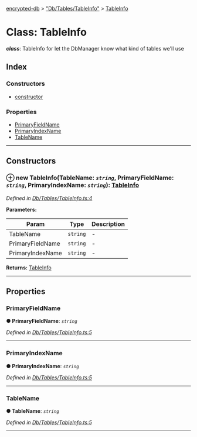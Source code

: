 [encrypted-db](../README.md) > ["Db/Tables/TableInfo"](../modules/_db_tables_tableinfo_.md) > [TableInfo](../classes/_db_tables_tableinfo_.tableinfo.md)



# Class: TableInfo

*__class__*: TableInfo for let the DbManager know what kind of tables we'll use


## Index

### Constructors

* [constructor](_db_tables_tableinfo_.tableinfo.md#constructor)


### Properties

* [PrimaryFieldName](_db_tables_tableinfo_.tableinfo.md#primaryfieldname)
* [PrimaryIndexName](_db_tables_tableinfo_.tableinfo.md#primaryindexname)
* [TableName](_db_tables_tableinfo_.tableinfo.md#tablename)



---
## Constructors
<a id="constructor"></a>


### ⊕ **new TableInfo**(TableName: *`string`*, PrimaryFieldName: *`string`*, PrimaryIndexName: *`string`*): [TableInfo](_db_tables_tableinfo_.tableinfo.md)


*Defined in [Db/Tables/TableInfo.ts:4](https://github.com/carathorys/encrypted-db/blob/46bbb10/src/Db/Tables/TableInfo.ts#L4)*



**Parameters:**

| Param | Type | Description |
| ------ | ------ | ------ |
| TableName | `string`   |  - |
| PrimaryFieldName | `string`   |  - |
| PrimaryIndexName | `string`   |  - |





**Returns:** [TableInfo](_db_tables_tableinfo_.tableinfo.md)

---


## Properties
<a id="primaryfieldname"></a>

###  PrimaryFieldName

**●  PrimaryFieldName**:  *`string`* 

*Defined in [Db/Tables/TableInfo.ts:5](https://github.com/carathorys/encrypted-db/blob/46bbb10/src/Db/Tables/TableInfo.ts#L5)*





___

<a id="primaryindexname"></a>

###  PrimaryIndexName

**●  PrimaryIndexName**:  *`string`* 

*Defined in [Db/Tables/TableInfo.ts:5](https://github.com/carathorys/encrypted-db/blob/46bbb10/src/Db/Tables/TableInfo.ts#L5)*





___

<a id="tablename"></a>

###  TableName

**●  TableName**:  *`string`* 

*Defined in [Db/Tables/TableInfo.ts:5](https://github.com/carathorys/encrypted-db/blob/46bbb10/src/Db/Tables/TableInfo.ts#L5)*





___


